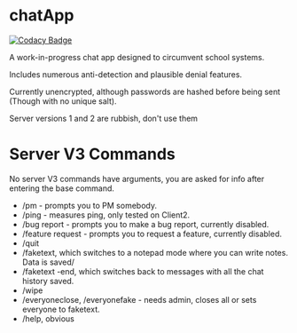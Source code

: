 # chatApp

[![Codacy Badge](https://api.codacy.com/project/badge/Grade/41ef0c5b8cb64beb94def71f000df38e)](https://app.codacy.com/manual/AlexAndHisScripts/chatApp?utm_source=github.com&utm_medium=referral&utm_content=AlexAndHisScripts/chatApp&utm_campaign=Badge_Grade_Dashboard)

A work-in-progress chat app designed to circumvent school systems.

Includes numerous anti-detection and plausible denial features.

Currently unencrypted, although passwords are hashed before being sent (Though with no unique salt).

Server versions 1 and 2 are rubbish, don't use them

# Server V3 Commands
No server V3 commands have arguments, you are asked for info after entering the base command.

  - /pm - prompts you to PM somebody. 
  - /ping - measures ping, only tested on Client2. 
  - /bug report - prompts you to make a bug report, currently disabled.
  - /feature request - prompts you to request a feature, currently disabled.
  - /quit
  - /faketext, which switches to a notepad mode where you can write notes. Data is saved/
  - /faketext -end, which switches back to messages with all the chat history saved.
  - /wipe
  - /everyoneclose, /everyonefake - needs admin, closes all or sets everyone to faketext.
  - /help, obvious